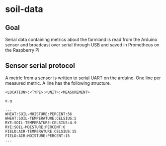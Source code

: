 # soil-data

## Goal
Serial data containing metrics about the farmland is read from the Arduino  sensor and broadcast over serial through USB and saved in Prometheus on the Raspberry Pi

## Sensor serial protocol

A metric from a sensor is written to serial UART on the arduino. One line per measured metric. A line has the following structure.

```
<LOCATION>:<TYPE>:<UNIT>:<MEASUREMENT>

e.g

...
WHEAT:SOIL-MOISTURE:PERCENT:56
WHEAT:SOIL-TEMPERATURE:CELSIUS:5
RYE:SOIL-TEMPERATURE:CELSIUS:4.9
RYE:SOIL-MOISTURE:PERCENT:6
FIELD:AIR-TEMPERATURE:CELSIUS:15
FIELD:AIR-MOISTURE:PERCENT:15
...

```
